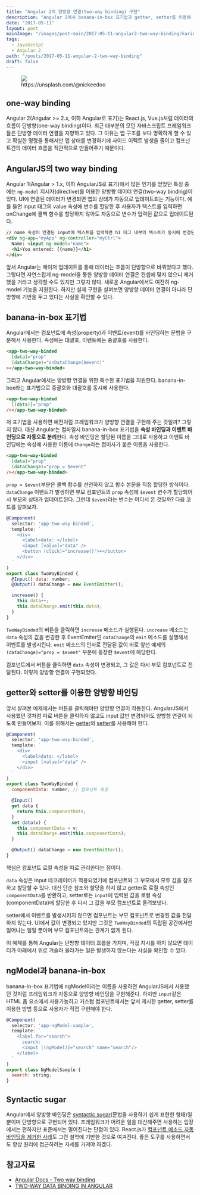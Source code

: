 ```yaml
---
title: "Angular 2의 양방향 연결(two-way binding) 구현"
description: "Angular 2에서 banana-in-box 표기법과 getter, setter를 이용해 양방향 바인딩을 어떻게 구현하지는 예제 코드와 함께 설명한다."
date: "2017-05-11"
layout: post
mainImage: "/images/post-main/2017-05-11-angular2-two-way-binding/karina-carvalho-94650.jpg"
tags:
  - JavaScript
  - Angular 2
path: "/posts/2017-05-11-angular-2-two-way-binding"
draft: false
---
```


<figure>
<img src="/posts/2017-05-11-angular-2-two-way-binding/karina-carvalho-94650.jpg">
<figcaption>https://unsplash.com/@nickeedoo</figcaption>
</figure>

## one-way binding

Angular 2(Angular >= 2.x, 이하 Angular로 표기)는 React.js, Vue.js처럼 데이터의 흐름이 단방향(one-way binding)이다. 최근 대부분의 모던 자바스크립트 프레임워크들은 단방향 데이터 연결을 지향하고 있다. 그 이유는 앱 구조를 보다 명확하게 할 수 있고 확실한 명령을 통해서만 앱 상태를 변경하기에 사이드 이펙트 발생을 줄이고 컴포넌트간의 데이터 흐름을 직관적으로 만들어주기 때문이다.

## AngularJS의 two way binding

Angular 1(Angular > 1.x, 이하 AngularJS로 표기)에서 많은 인기를 얻었던 특징 중에는 `ng-model` 지시자(directive)를 이용한 양방향 데이터 연결(two-way binding)이 있다. UI에 연결된 데이터가 변경되면 앱의 상태가 자동으로 업데이트되는 기능이다. 예를 들면 input 태그의 value 속성에 변수를 할당한 후 사용자가 텍스트를 입력하면 onChange에 콜백 함수를 할당하지 않아도 자동으로 변수가 입력된 값으로 업데이트된다.

```html
// name 속성이 연결된 input에 텍스트를 입력하면 h1 태그 내부의 텍스트가 동시에 변경된다.
<div ng-app="myApp" ng-controller="myCtrl">
  Name: <input ng-model="name">
  <h1>You entered: {{name}}</h1>
</div>
```

앞서 Angular는 메이저 업데이트를 통해 데이터는 흐름이 단방향으로 바뀌었다고 했다. 그렇다면 자연스럽게 ng-model을 통한 양방향 데이터 연결은 컨셉에 맞지 않으니 제거했을 거라고 생각할 수도 있지만 그렇지 않다. 새로운 Angular에서도 여전히 ng-model 기능을 지원한다. 하지만 실제 구현을 살펴보면 양방향 데이터 연결이 아니라 단방향에 기반을 두고 있다는 사실을 확인할 수 있다.


## banana-in-box 표기법

Angular에서는 컴포넌트에 속성(property)과 이벤트(event)를 바인딩하는 문법을 구분해서 사용한다. 속성에는 대괄호, 이벤트에는 중괄호를 사용한다.

```html
<app-two-way-binded
  [data]="prop"
  (dataChange)="onDataChange($event)"
></app-two-way-binded>
```

그리고 Angular에서는 양방향 연결을 위한 특수한 표기법을 지원한다. banana-in-box라는 표기법으로 중괄호와 대괄호를 동시에 사용한다.

```html
<app-two-way-binded
  [(data)]="prop"
/></app-two-way-binded>
```

저 표기법을 사용하면 예전처럼 프레임워크가 양방향 연결을 구현해 주는 것일까? 그렇지 않다. 대신 Angular는 컴파일시 banana-in-box 표기법을 **속성 바인딩과 이벤트 바인딩으로 자동으로 분리**한다. 속성 바인딩은 할당된 이름을 그대로 사용하고 이벤트 바인딩에는 속성에 사용한 이름에 `Change`라는 접미사가 붙은 이름을 사용한다.

```html
<app-two-way-binded
  [data]="prop"
  (dataChange)="prop = $event"
/></app-two-way-binded>
```

`prop = $event`부분은 콜백 함수를 선언하지 않고 함수 본문을 직접 할당한 방식이다. `dataChange` 이벤트가 발생하면 부모 컴포넌트의 `prop` 속성에 `$event` 변수가 할당되어서 부모의 상태가 업데이트된다. 그런데 `$event`라는 변수는 어디서 온 것일까? 다음 코드를 살펴보자.


```js
@Component(
  selector: 'app-two-way-binded',
  template: `
    <div>
      <label>data: </label>
      <input [value]="data" />
      <button (click)="increase()">+</button>
    </div>
  `
)
export class TwoWayBinded {
  @Input() data: number;
  @Output() dataChange = new EventEmitter();

  increase() {
    this.data++;
    this.dataChange.emit(this.data);
  }
}
```

`TwoWayBinded`의 버튼을 클릭하면 `increase` 메소드가 실행된다. `increase` 메소드는 `data` 속성의 값을 변경한 후 EventEmiter인 `dataChange`의 `emit` 메소드를 실행해서 이벤트를 발생시킨다.
`emit` 메소드의 인자로 전달된 값이 바로 앞선 예제의 `(dataChange)="prop = $event"` 부분에 등장한 `$event`에 해당한다.

컴포넌트에서 버튼을 클릭하면 `data` 속성이 변경되고, 그 값은 다시 부모 컴포넌트로 전달된다. 이렇게 양방향 연결이 구현되었다.


## getter와 setter를 이용한 양방향 바인딩

앞서 살펴본 예제에서는 버튼을 클릭해야만 양방향 연결이 작동한다. AngularJS에서 사용했던 것처럼 따로 버튼을 클릭하지 않고도 input 값만 변경되어도 양방향 연결이 되도록 만들어보자. 이를 위해서는 [getter](https://developer.mozilla.org/ko/docs/Web/JavaScript/Reference/Functions/get)와 [setter](https://developer.mozilla.org/ko/docs/Web/JavaScript/Reference/Functions/set)를 사용해야 한다.

```js
@Component(
  selector: 'app-two-way-binded',
  template: `
    <div>
      <label>data: </label>
      <input [value]="data" />
    </div>
  `
)
export class TwoWayBinded {
  componentData: number; // 컴포넌트 속성

  @Input()
  get data {
    return this.componentData;
  }
  set data(v) {
    this.componentData = v;
    this.dataChange.emit(this.componentData);
  }

  @Output() dataChange = new EventEmitter();
}
```

핵심은 컴포넌트 로컬 속성을 따로 관리한다는 점이다.

`data` 속성은 Input 데코레이터가 적용되었기에 컴포넌트와 그 부모에서 모두 값을 참조하고 할당할 수 있다. 대신 단순 참조와 할당을 하지 않고 getter로 로컬 속성인 `componentData`를 반환하고, setter로는 `input`에 입력된 값을 로컬 속성(componentData)에 할당한 후 다시 그 값을 부모 컴포넌트로 올려보낸다.

setter에서 이벤트를 발생시키지 않으면 컴포넌트는 부모 컴포넌트로 변경된 값을 전달하지 않는다. UI에서 값이 변경되고 있지만 그것은 `TwoWayBinded`의 독립된 공간에서만 일어나는 일일 뿐이며 부모 컴포넌트와는 관계가 없게 된다.

이 예제를 통해 Angular는 단방향 데이터 흐름을 가지며, 직접 지시를 하지 않으면 데이터가 아래에서 위로 거슬러 올라가는 일은 발생하지 않는다는 사실을 확인할 수 있다.


## ngModel과 banana-in-box

banana-in-box 표기법에 ngModel이라는 이름을 사용하면 AngularJS에서 사용했던 것처럼 프레임워크가 자동으로 양방향 바인딩을 구현해준다. 하지만 `input`같은 HTML 폼 요소에서 사용가능하고 커스텀 컴포넌트에서는 앞서 제시한 getter, setter를 이용한 방법 등으로 사용자가 직접 구현해야 한다.

```js
@Component(
  selector: 'app-ngModel-sample',
  template: `
    <label for="search">
      search:
      <input [(ngModel)]="search" name="search"/>
    </label>
  `
)
export class NgModelSample {
  search: string;
}
```

## Syntactic sugar

Angular에서 양방향 바인딩은 [syntactic sugar](https://en.wikipedia.org/wiki/Syntactic_sugar)(문법을 사용하기 쉽게 표현한 형태)일 뿐이며 단방향으로 구현되어 있다. 프레임워크가 어려운 일을 대산해주면 사용하는 입장에서는 편하지만 표준에서는 멀어진다는 단점이 있다. React.js가 [컴포넌트 메소드 자동 바인딩을 제거한 사례](https://facebook.github.io/react/blog/2015/01/27/react-v0.13.0-beta-1.html#autobinding)도 그런 철학에 기반한 것으로 여겨진다. 좋은 도구를 사용하면서도 항상 원리에 접근하려는 자세를 가져야 하겠다.

## 참고자료

- [Angular Docs - Two way binding](https://angular.io/docs/ts/latest/guide/template-syntax.html#!#two-way)
- [TWO-WAY DATA BINDING IN ANGULAR](https://blog.thoughtram.io/angular/2016/10/13/two-way-data-binding-in-angular-2.html)
